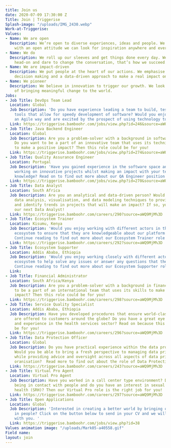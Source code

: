 ```yaml
---
title: Join us
date: 2020-07-09 17:30:00 Z
Title: Join | Triggerise
Splash-image: "/uploads/IMG_2430.webp"
Work-at-Triggerise: 
Values:
- Name: We are open
  Description: We’re open to diverse experiences, ideas and people. We believe that
    with an open attitude we can look for inspiration anywhere and everywhere.
- Name: We do
  Description: We roll up our sleeves and get things done every day. We tackle challenges
    head-on and dare to change the conversation, that’s how we succeed.
- Name: We are impact-driven
  Description: We put people at the heart of our actions. We emphasise evidence-based
    decision making and a data-driven approach to make a real impact on the ground.
- Name: We pioneer
  Description: We believe in innovation to trigger our growth. We look for new possibilities
    of bringing meaningful change to the world.
Jobs:
- Job Title: DevOps Team Lead
  Location: Global
  Job Description: 'Do you have experience leading a team to build, test & maintain
    tools that allow for speedy development of software? Would you enjoy working in
    an Agile way and are excited by the prospect of using technology to create impact. '
  Link: https://triggerise.bamboohr.com/jobs/view.php?id=246&source=aWQ9MjM%3D
- Job Title: Java Backend Engineer
  Location: Global
  Job Description: Are you a problem-solver with a background in software development?
    Do you want to be a part of an innovative team that uses its technical skills
    to make a positive impact? Then this role could be for you!
  Link: https://triggerise.bamboohr.com/jobs/view.php?id=274&source=aWQ9MjM%3D
- Job Title: Quality Assurance Engineer
  Location: Portugal
  Job Description: 'Have you gained experience in the software space and want to continue
    working on innovative projects whilst making an impact with your tech skills &
    knowledge? Read on to find out more about our QA Engineer position! '
  Link: https://triggerise.bamboohr.com/jobs/view.php?id=270&source=aWQ9MjM%3D
- Job Title: Data Analyst
  Location: South Africa
  Job Description: Are you an analytical and data-driven person? Would you enjoy using
    data analysis, visualisation, and data modeling techniques to provide insights
    and identify trends in projects that will make an impact? If so, you could be
    our next Data Analyst!
  Link: https://triggerise.bamboohr.com/careers/290?source=aWQ9MjM%3D
- Job Title: Ecosystem Trainer
  Location: Kisumu, Kenya
  Job Description: 'Would you enjoy working with different actors in the Triggerise
    ecosystem to ensure that they are knowledgeable about our platform and its offers?
    Continue reading to find out more about our Ecosystem Trainer role! '
  Link: https://triggerise.bamboohr.com/careers/292?source=aWQ9MjM%3D
- Job Title: Ecosystem Supporter
  Location: Addis Ababa, Ethiopia
  Job Description: 'Would you enjoy working closely with different actors in the Triggerise
    ecosystem to help solve any issues or answer any questions that they may have?
    Continue reading to find out more about our Ecosystem Supporter role! '
  Link: 
- Job Title: Financial Administrator
  Location: South Africa/Kenya
  Job Description: Are you a problem-solver with a background in finance? Do you want
    to be a part of an international team that uses its skills to make a positive
    impact? Then this role could be for you!
  Link: https://triggerise.bamboohr.com/careers/298?source=aWQ9MjM%3D
- Job Title: Service Quality Specialist
  Location: Addis Ababa, Ethiopia
  Job Description: Have you developed procedures that ensure world-class services
    are offered to customers around the globe? Do you have a great eye for detail
    and experience in the health services sector? Read on because this role could
    be for you!
  Link: https://triggerise.bamboohr.com/careers/296?source=aWQ9MjM%3D
- Job Title: Data Protection Officer
  Location: Global
  Job Description: Do you have practical experience within the data protection space?
    Would you be able to bring a fresh perspective to managing data privacy risks,
    while providing advice and oversight across all aspects of data privacy in a global
    oranisation?  Read more to find out about the role of Data Protection Officer.
  Link: https://triggerise.bamboohr.com/careers/243?source=aWQ9MjM%3D
- Job Title: Virtual Pro Agent
  Location: Virtual Pro Agent
  Job Description: Have you worked in a call center type environment? Do you love
    being in contact with people and do you have an interest in sexual and reproductive
    health (SRH)? Then our Virtual Pro role is the right job for you!
  Link: https://triggerise.bamboohr.com/careers/297?source=aWQ9MjM%3D
- Job Title: Open Applications
  Location: Global
  Job Description: 'Interested in creating a better world by bringing out the best
    in people? Click on the button below to send in your CV and we will get in touch
    with you. '
  Link: https://triggerise.bamboohr.com/jobs/view.php?id=38
Values animation image: "/uploads/Mark05-a40558.gif"
Field name: 
layout: join
---
```


